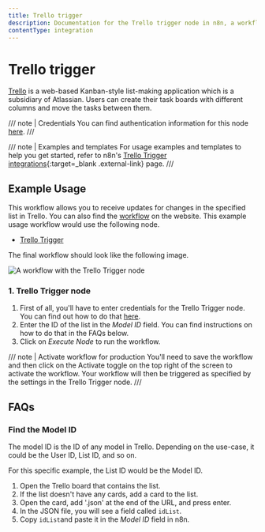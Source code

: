 ```yaml
---
title: Trello trigger
description: Documentation for the Trello trigger node in n8n, a workflow automation platform. Includes details of operations and configuration, and links to examples and credentials information.
contentType: integration
---
```


# Trello trigger

[Trello](https://trello.com/) is a web-based Kanban-style list-making application which is a subsidiary of Atlassian. Users can create their task boards with different columns and move the tasks between them.

/// note | Credentials
You can find authentication information for this node [here](/integrations/builtin/credentials/trello/).
///

///  note  | Examples and templates
For usage examples and templates to help you get started, refer to n8n's [Trello Trigger integrations](https://n8n.io/integrations/trello-trigger/){:target=_blank .external-link} page.
///

## Example Usage

This workflow allows you to receive updates for changes in the specified list in Trello. You can also find the [workflow](https://n8n.io/workflows/491) on the website. This example usage workflow would use the following node.

- [Trello Trigger]()

The final workflow should look like the following image.

![A workflow with the Trello Trigger node](/_images/integrations/builtin/trigger-nodes/trellotrigger/workflow.png)


### 1. Trello Trigger node

1. First of all, you'll have to enter credentials for the Trello Trigger node. You can find out how to do that [here](/integrations/builtin/credentials/trello/).
2. Enter the ID of the list in the *Model ID* field. You can find instructions on how to do that in the FAQs below.
3. Click on *Execute Node* to run the workflow.

/// note | Activate workflow for production
You'll need to save the workflow and then click on the Activate toggle on the top right of the screen to activate the workflow. Your workflow will then be triggered as specified by the settings in the Trello Trigger node.
///


## FAQs

### Find the Model ID

The model ID is the ID of any model in Trello. Depending on the use-case, it could be the User ID, List ID, and so on.

For this specific example, the List ID would be the Model ID.

1. Open the Trello board that contains the list.
2. If the list doesn't have any cards, add a card to the list.
3. Open the card, add '.json' at the end of the URL, and press enter.
4. In the JSON file, you will see a field called `idList`.
5. Copy `idList`and paste it in the *Model ID* field in n8n.

